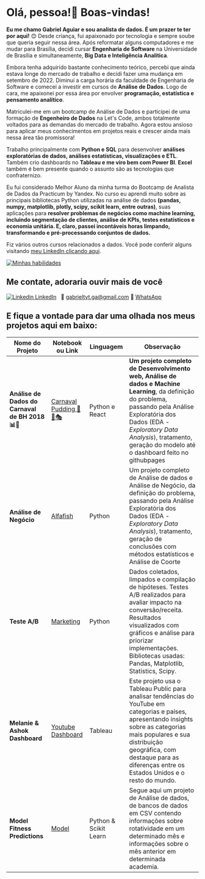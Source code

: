 <p align='center'>
  <h1> Olá, pessoa!👋 Boas-vindas! </h1>
</p>

**Eu me chamo Gabriel Aguiar e sou analista de dados. É um prazer te ter por aqui!** 😊 Desde criança, fui apaixonado por tecnologia e sempre soube que queria seguir nessa área. Após reformatar alguns computadores e me mudar para Brasília, decidi cursar **Engenharia de Software** na Universidade de Brasília e simultaneamente, **Big Data e Inteligência Analítica**.

Embora tenha adquirido bastante conhecimento teórico, percebi que ainda estava longe do mercado de trabalho e decidi fazer uma mudança em setembro de 2022. Diminuí a carga horária da faculdade de Engenharia de Software e comecei a investir em cursos de **Análise de Dados**. Logo de cara, me apaixonei por essa área por envolver **programação, estatística e pensamento analítico**.

Matriculei-me em um bootcamp de Análise de Dados e participei de uma formação de **Engenheiro de Dados** na Let's Code, ambos totalmente voltados para as demandas do mercado de trabalho. Agora estou ansioso para aplicar meus conhecimentos em projetos reais e crescer ainda mais nessa área tão promissora!

Trabalho principalmente com **Python e SQL** para desenvolver **análises exploratórias de dados, análises estatísticas, visualizações e ETL**. Também crio dashboards no **Tableau e me viro bem com Power BI**. **Excel** também é bem presente quando o assunto são as tecnologias que confraternizo.

Eu fui considerado Melhor Aluno da minha turma do Bootcamp de Analista de Dados da Practicum by Yandex. No curso eu aprendi muito sobre as principais bibliotecas Python utilizadas na análise de dados **(pandas, numpy, matplotlib, plotly, scipy, scikit learn, entre outras)**, suas aplicações para **resolver problemas de negócios como machine learning, incluindo segmentação de clientes, análise de KPIs, testes estatísticos e economia unitária. E, claro, passei incontáveis horas limpando, transformando e pré-processando conjuntos de dados.**

Fiz vários outros cursos relacionados a dados. Você pode conferir alguns visitando [meu LinkedIn clicando aqui](https://www.linkedin.com/in/gabriel-aguiar-leao/).

[![Minhas habilidades](https://skillicons.dev/icons?i=py,mysql)](https://skillicons.dev/)

## Me contate, adoraria ouvir mais de você
[![Linkedin](https://i.stack.imgur.com/gVE0j.png) LinkedIn](https://www.linkedin.com/in/gabriel-aguiar-leao/)
&nbsp;
📧 gabrieltyt.ga@gmail.com
📲 [WhatsApp](//wa.me/5561995595075)





E fique a vontade para dar uma olhada nos meus projetos aqui em baixo:
------------

|    Nome do Projeto  | Notebook ou Link    | Linguagem    | Observação  | 
| ------------        | ------------        | ------------ |------------ |
| **Análise de Dados do Carnaval de BH 2018 📊🤔** | [Carnaval Pudding 🎉🥳🎭](https://github.com/hainaha/carnaval-pudding-frontend) | Python e React| **Um projeto completo de Desenvolvimento web, Análise de dados e Machine Learning**, da definição do problema, passando pela Análise Exploratória dos Dados (EDA - *Exploratory Data Analysis*), tratamento, geração do modelo até o dashboard feito no githubpages|
| **Análise de Negócio** | [Alfafish](https://github.com/Aguiar-Gabriel/Alfafish) | Python | Um projeto completo de Análise de dados e Análise de Negócio, da definição do problema, passando pela Análise Exploratória dos Dados (EDA - *Exploratory Data Analysis*), tratamento, geração de conclusões com métodos estatísticos e Análise de Coorte |
| **Teste A/B** | [Marketing](https://github.com/Aguiar-Gabriel/Analise_Teste_A-B/blob/main/sprint_8.ipynb) | Python | Dados coletados, limpados e compilação de hipóteses. Testes A/B realizados para avaliar impacto na conversão/receita. Resultados visualizados com gráficos e análise para priorizar implementações. Bibliotecas usadas: Pandas, Matplotlib, Statistics, Scipy. |
| **Melanie & Ashok Dashboard** | [Youtube Dashboard](https://github.com/Aguiar-Gabriel/Melanie-Ashok-dashboard) | Tableau | Este projeto usa o Tableau Public para analisar tendências do YouTube em categorias e países, apresentando insights sobre as categorias mais populares e sua distribuição geográfica, com destaque para as diferenças entre os Estados Unidos e o resto do mundo.|
| **Model Fitness Predictions** | [Model](https://github.com/Aguiar-Gabriel/Model-Fitness-Predictions/blob/main/ML.ipynb) | Python & Scikit Learn | Segue aqui um projeto de Análise de dados, de bancos de dados em CSV contendo informações sobre rotatividade em um determinado mês e informações sobre o mês anterior em determinada academia.

